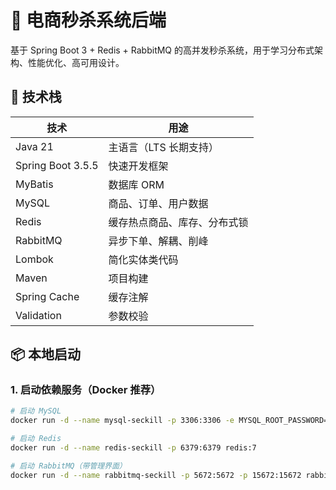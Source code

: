 # 🛒 电商秒杀系统后端

基于 Spring Boot 3 + Redis + RabbitMQ 的高并发秒杀系统，用于学习分布式架构、性能优化、高可用设计。

## 🚀 技术栈

| 技术 | 用途 |
|------|------|
| Java 21 | 主语言（LTS 长期支持） |
| Spring Boot 3.5.5 | 快速开发框架 |
| MyBatis | 数据库 ORM |
| MySQL | 商品、订单、用户数据 |
| Redis | 缓存热点商品、库存、分布式锁 |
| RabbitMQ | 异步下单、解耦、削峰 |
| Lombok | 简化实体类代码 |
| Maven | 项目构建 |
| Spring Cache | 缓存注解 |
| Validation | 参数校验 |

## 📦 本地启动

### 1. 启动依赖服务（Docker 推荐）

```bash
# 启动 MySQL
docker run -d --name mysql-seckill -p 3306:3306 -e MYSQL_ROOT_PASSWORD=123456 mysql:8.0

# 启动 Redis
docker run -d --name redis-seckill -p 6379:6379 redis:7

# 启动 RabbitMQ（带管理界面）
docker run -d --name rabbitmq-seckill -p 5672:5672 -p 15672:15672 rabbitmq:3-management